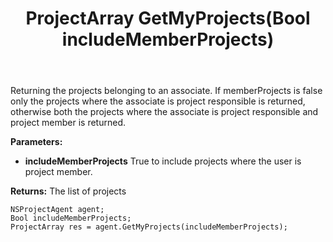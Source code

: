 ﻿---
uid: crmscript_ref_NSProjectAgent_GetMyProjects
title: ProjectArray GetMyProjects(Bool includeMemberProjects)
intellisense: NSProjectAgent.GetMyProjects
keywords: NSProjectAgent, GetMyProjects
so.topic: reference
---

Returning the projects belonging to an associate. If memberProjects is false only the projects where the associate is project responsible is returned, otherwise both the projects where the associate is project responsible and project member is returned.

**Parameters:**
 - **includeMemberProjects** True to include projects where the user is project member.

**Returns:** The list of projects

```crmscript
NSProjectAgent agent;
Bool includeMemberProjects;
ProjectArray res = agent.GetMyProjects(includeMemberProjects);
```

